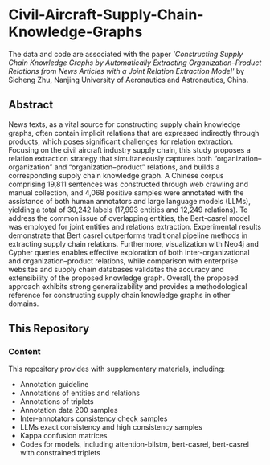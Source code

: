# Civil-Aircraft-Supply-Chain-Knowledge-Graphs
The data and code are associated with the paper *'Constructing Supply Chain Knowledge Graphs by Automatically Extracting Organization–Product Relations from News Articles with a Joint Relation Extraction Model'* by Sicheng Zhu, Nanjing University of Aeronautics and Astronautics, China.
## Abstract
News texts, as a vital source for constructing supply chain knowledge graphs, often contain implicit relations that are expressed indirectly through products, which poses significant challenges for relation extraction. Focusing on the civil aircraft industry supply chain, this study proposes a relation extraction strategy that simultaneously captures both “organization–organization” and “organization–product” relations, and builds a corresponding supply chain knowledge graph. A Chinese corpus comprising 19,811 sentences was constructed through web crawling and manual collection, and 4,068 positive samples were annotated with the assistance of both human annotators and large language models (LLMs), yielding a total of 30,242 labels (17,993 entities and 12,249 relations). To address the common issue of overlapping entities, the Bert-casrel model was employed for joint entities and relations extraction. Experimental results demonstrate that Bert casrel outperforms traditional pipeline methods in extracting supply chain relations. Furthermore, visualization with Neo4j and Cypher queries enables effective exploration of both inter-organizational and organization–product relations, while comparison with enterprise websites and supply chain databases validates the accuracy and extensibility of the proposed knowledge graph. Overall, the proposed approach exhibits strong generalizability and provides a methodological reference for constructing supply chain knowledge graphs in other domains.
## This Repository
### Content
This repository provides with supplementary materials, including:
- Annotation guideline
- Annotations of entities and relations
- Annotations of triplets
- Annotation data 200 samples
- Inter-annotators consistency check samples
- LLMs exact consistency and high consistency samples
- Kappa confusion matrices
- Codes for models, including attention-bilstm, bert-casrel, bert-casrel with constrained triplets
